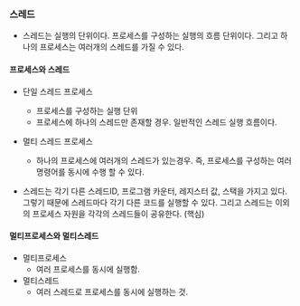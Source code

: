 ### 스레드

- 스레드는 실행의 단위이다. 프로세스를 구성하는 실행의 흐름 단위이다.
  그리고 하나의 프로세스는 여러개의 스레드를 가질 수 있다.

#### 프로세스와 스레드

- 단일 스레드 프로세스

  - 프로세스를 구성하는 실행 단위
  - 프로세스에 하나의 스레드만 존재할 경우. 일반적인 스레드 실행 흐름이다.

- 멀티 스레드 프로세스

  - 하나의 프로세스에 여러개의 스레드가 있는경우.
    즉, 프로세스를 구성하는 여러 명령어를 동시에 수행 할 수 있다.

- 스레드는 각기 다른 스레드ID, 프로그램 카운터, 레지스터 값, 스택을 가지고 있다.
  그렇기 때문에 스레드마다 각기 다른 코드를 실행할 수 있다.
  그리고 스레드는 이외의 프로세스 자원을 각각의 스레드들이 공유한다. (핵심)

#### 멀티프로세스와 멀티스레드

- 멀티프로세스
  - 여러 프로세스를 동시에 실행함.
- 멀티스레드
  - 여러 스레드로 프로세스를 동시에 실행하는 것.
